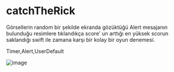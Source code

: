 # catchTheRick
Görsellerin random bir şekilde ekranda gözüktüğü Alert mesajanın bulunduğu resimlere tıklandıkça score' un arttığı en yüksek scorun saklandığı swift ile
zamana karşı bir kolay bir oyun denemesi.

Timer,Alert,UserDefault

![image](https://user-images.githubusercontent.com/96346390/185812199-1f0423ba-153d-4e76-b038-f108cd938aaf.gif)
